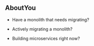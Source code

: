 ## AboutYou

* Have a monolith that needs migrating? <!-- .element: class="fragment highlight-current-red"  data-fragment-index="1" -->

* Actively migrating a monolith? <!-- .element: class="fragment highlight-current-red"  data-fragment-index="2" -->

* Building microservices right now? <!-- .element: class="fragment highlight-current-red"  data-fragment-index="3" -->
